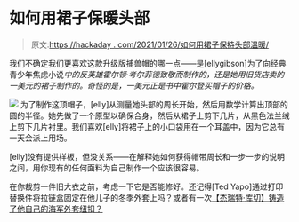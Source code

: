 # 如何用裙子保暖头部

> 原文:[https://hackaday . com/2021/01/26/如何用裙子保持头部温暖/](https://hackaday.com/2021/01/26/how-to-keep-your-head-warm-with-a-skirt/)

我们不确定我们更喜欢这款升级版捕兽帽的哪一点——是[ellygibson]为了向经典青少年焦虑小说*中的反英雄霍尔顿·考尔菲德致敬而制作的，还是她用旧货店卖的一美元的裙子制作的。奇怪的是，一美元正是书中霍尔登买帽子的价格。*

[![](../Images/7ddeaa2cee930e674ea5a0bb50736700.png)](https://hackaday.com/wp-content/uploads/2021/01/trapper-hat-pocket.jpg) 为了制作这顶帽子，[elly]从测量她头部的周长开始，然后用数学计算出顶部的圆的半径。她先做了一个原型以确保合身，然后从裙子上剪下几片，从黑色法兰绒上剪下几片衬里。我们喜欢[elly]将裙子上的小口袋用在一个耳盖中，因为它总有一天会派上用场。

[elly]没有提供样板，但没关系——在解释她如何获得帽带周长和一步一步的说明之间，用你现有的任何面料为自己制作一个应该很容易。

在你裁剪一件旧大衣之前，考虑一下它是否能修好。还记得[Ted Yapo]通过打印替换件将拉链盒固定在他儿子的冬季外套上吗？或者有一次[【杰瑞特·库切】铸造了他自己的海军外套纽扣？](https://hackaday.com/2016/02/09/learn-resin-casting-techniques-duplicating-plastic-parts/)
